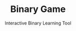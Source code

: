 ---
id: binary-game
sort: 8
title: Binary Game
subtitle: Interactive Binary Learning Tool
description: An engaging web-based puzzle that challenges players to convert decimal numbers to binary
problem: Learning binary arithmetic can be challenging, especially for beginners.
solution: Binary Game is an interactive web-based puzzle that makes learning binary arithmetic fun and engaging.
tech: [{ name: 'HTML', icon: 'logos:html-5' }, { name: 'CSS', icon: 'logos:css-3' }, { name: 'JavaScript', icon: 'logos:javascript' }]
link: https://leonkohli.github.io/binaryGame
repo: https://github.com/LeonKohli/binaryGame
image: /images/projects/binary-preview.png
--- 